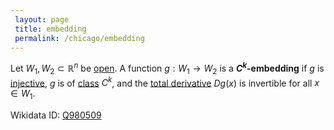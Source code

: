 ```yaml
---
 layout: page
 title: embedding
 permalink: /chicago/embedding
---
```

Let $W_1,W_2 \subset \mathbb R^n$ be [open](https://defsmath.github.io/DefsMath/open). A function $g: W_1\to W_2$ is a **$C^k$-embedding** if $g$ is [injective](https://defsmath.github.io/DefsMath/injective), $g$ is of [class](https://defsmath.github.io/DefsMath/class) $C^k$, and the [total derivative](https://defsmath.github.io/DefsMath/differentiable) $Dg(x)$ is invertible for all $x \in W_1$.

Wikidata ID: [Q980509](https://www.wikidata.org/wiki/Q980509)
